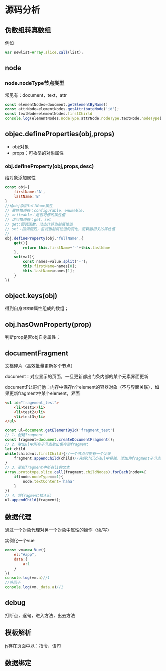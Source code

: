 # 源码分析

## 伪数组转真数组
例如
```js
var newlist=Array.slice.call(list);
```

## node
### node.nodeType节点类型
常见有：document，text，attr

```js
const elementNodes=doucment.getElementByName()
const attrNode=elementNodes.getAttributeNode('id');
const textNode=elementNodes.firstChirld
console.log(elementNodes.nodeType,attrNode.nodeType,textNode.nodeType)
```

## objec.defineProperties(obj,props)
- obj:对象
- props：可枚举的对象属性

### obj.defineProperty(obj,props,desc)
给对象添加属性

```js
const obj={
    firstName:'A',
    lastName:'B'
}
//给obj添加fullName属性
// 属性描述符：configurable，enumable，
// writeable：是否可修改属性值
// 访问描述符：get，set
// get:回调函数，动态计算当前属性值
// set：回调函数，监视当前属性值的变化，更新器相关的属性值
//
obj.defineProperty(obj,'fullName',{
    get(){
        return this.firstName+'-'+this.lastName
    },
    set(val){
        const names=value.split('-');
        this.firstName=names[0];
        this.lastName=names[1];
    }
})
```

## object.keys(obj)
得到自身`可枚举`属性组成的数组；

## obj.hasOwnProperty(prop)
判断prop是否obj自身属性；

## documentFragment
文档碎片（高效批量更新多个节点）

document：对应显示的页面，一旦更新都出门条内部的某个元素界面更新

documentF让哥们他：内存中保存n个element的容器对象（不与界面关联），如果更新fragment中某个element，界面
```html
<ul id="fragement_test">
    <li>test1</li>
    <li>test2</li>
    <li>test3</li>
</ul>
```
```js
const ul=document.getElementById('fragment_test')
// 1、创建fragment
const fragment=document.createDocumentFragment();
// 2、取出ul中所有子节点取出保存到fragment
let child
while(child=ul.firstChild){//一个节点只能有一个父亲
    fragment.appendChild(child)//先将child从ul中移除，添加为fragment子节点
}
// 3、更新fragment中所有li的文本
Array.prototype.slice.call(fragment.childNodes).forEach(node=>{
    if(node.nodeType===1){
        node.textContent='haha'
    }
})
// 4、将fragment插入ul
ul.appendChild(fragment);
```

## 数据代理
通过一个对象代理对另一个对象中属性的操作（读/写）

实例化一个vue
```js
const vm=new Vue({
    el:"#app",
    data:{
        a:1
    }
})
console.log(vm.a)//1
//等同于
console.log(vm._data.a)//1
```

## debug
打断点，逐句，进入方法，出去方法

## 模板解析
js存在页面中以：指令、语句

## 数据绑定
